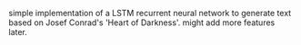 simple implementation of a LSTM recurrent neural network to generate text based on Josef Conrad's 'Heart of Darkness'. might add more features later.
